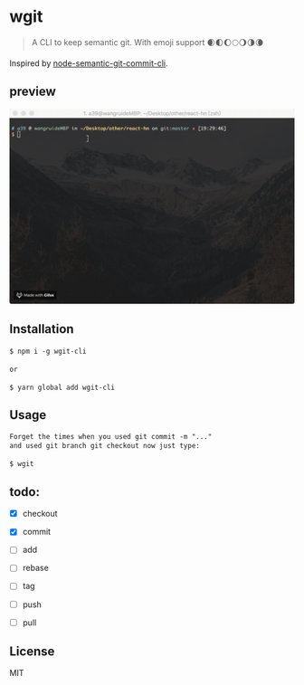 # wgit

> A CLI to keep semantic git. With emoji support 🌒🌓🌔🌕🌖🌗🌘

 Inspired by [node-semantic-git-commit-cli](https://github.com/JPeer264/node-semantic-git-commit-cli).

## preview

![demo](./static/demo.gif)

## Installation

```
$ npm i -g wgit-cli

or

$ yarn global add wgit-cli
```

## Usage
```
Forget the times when you used git commit -m "..."
and used git branch git checkout now just type:

$ wgit

```

## todo:
- [x] checkout
- [x] commit
- [ ] add
- [ ] rebase
- [ ] tag
- [ ] push
- [ ] pull



## License

MIT
